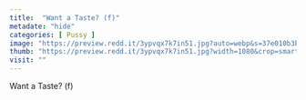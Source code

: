 ```yaml
---
title:  "Want a Taste? (f)"
metadate: "hide"
categories: [ Pussy ]
image: "https://preview.redd.it/3ypvqx7k7in51.jpg?auto=webp&s=37e010b3b425e21bd42c1d5ecdd43d1b863e6ce9"
thumb: "https://preview.redd.it/3ypvqx7k7in51.jpg?width=1080&crop=smart&auto=webp&s=bb88f471a0d3c6edd6a03486e6de575cb593ab7b"
visit: ""
---
```

Want a Taste? (f)
